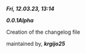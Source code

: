 ***Fri, 12.03.23, 13:14***

***0.0.1Alpha***

Creation of the changelog file

maintained by,
***krgijo25***
